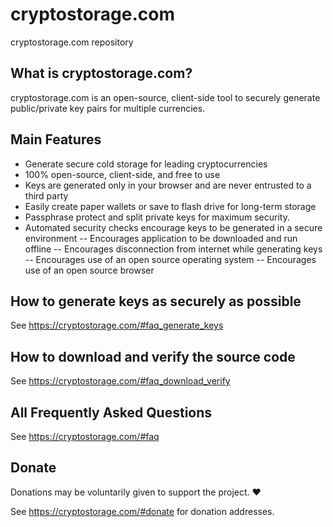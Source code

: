 # cryptostorage.com
cryptostorage.com repository

## What is cryptostorage.com?
cryptostorage.com is an open-source, client-side tool to securely generate public/private key pairs for multiple currencies.

## Main Features
- Generate secure cold storage for leading cryptocurrencies
- 100% open-source, client-side, and free to use
- Keys are generated only in your browser and are never entrusted to a third party
- Easily create paper wallets or save to flash drive for long-term storage
- Passphrase protect and split private keys for maximum security.
- Automated security checks encourage keys to be generated in a secure environment
-- Encourages application to be downloaded and run offline
-- Encourages disconnection from internet while generating keys
-- Encourages use of an open source operating system
-- Encourages use of an open source browser

## How to generate keys as securely as possible
See https://cryptostorage.com/#faq_generate_keys

## How to download and verify the source code
See https://cryptostorage.com/#faq_download_verify

## All Frequently Asked Questions
See https://cryptostorage.com/#faq

## Donate
Donations may be voluntarily given to support the project. ❤️

See https://cryptostorage.com/#donate for donation addresses.
